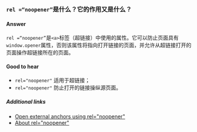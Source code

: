 ### `rel =“noopener”`是什么？它的作用又是什么？

#### Answer

`rel =“noopener”`是`<a>`标签（超链接）中使用的属性。它可以防止页面具有`window.opener`属性，否则该属性将指向打开链接的页面，并允许从超链接打开的页面操作超链接所在的页面。

#### Good to hear

* `rel="noopener"` 适用于超链接；
* `rel="noopener"` 防止打开的链接操纵源页面。

##### Additional links

<!-- Whenever possible, link a more detailed explanation. -->

* [Open external anchors using rel="noopener"](https://developers.google.com/web/tools/lighthouse/audits/noopener)
* [About rel="noopener"](https://mathiasbynens.github.io/rel-noopener/)

<!-- tags: (html) -->

<!-- expertise: (1) -->
